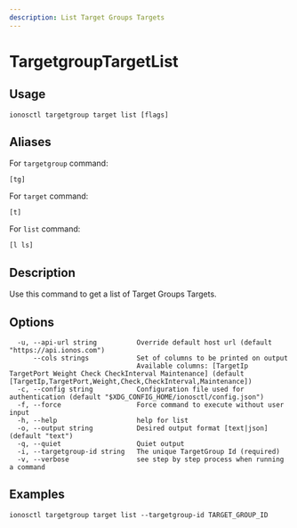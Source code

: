 ```yaml
---
description: List Target Groups Targets
---
```


# TargetgroupTargetList

## Usage

```text
ionosctl targetgroup target list [flags]
```

## Aliases

For `targetgroup` command:

```text
[tg]
```

For `target` command:

```text
[t]
```

For `list` command:

```text
[l ls]
```

## Description

Use this command to get a list of Target Groups Targets.

## Options

```text
  -u, --api-url string          Override default host url (default "https://api.ionos.com")
      --cols strings            Set of columns to be printed on output 
                                Available columns: [TargetIp TargetPort Weight Check CheckInterval Maintenance] (default [TargetIp,TargetPort,Weight,Check,CheckInterval,Maintenance])
  -c, --config string           Configuration file used for authentication (default "$XDG_CONFIG_HOME/ionosctl/config.json")
  -f, --force                   Force command to execute without user input
  -h, --help                    help for list
  -o, --output string           Desired output format [text|json] (default "text")
  -q, --quiet                   Quiet output
  -i, --targetgroup-id string   The unique TargetGroup Id (required)
  -v, --verbose                 see step by step process when running a command
```

## Examples

```text
ionosctl targetgroup target list --targetgroup-id TARGET_GROUP_ID
```

